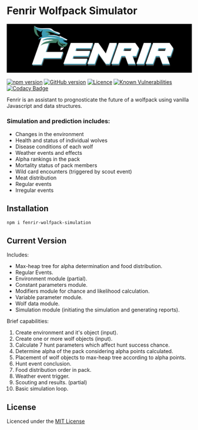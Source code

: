 # Fenrir Wolfpack Simulator
![alt text][logo]

[logo]: https://github.com/skywarth/Fenrir-wolfpack-simulator/blob/master/resc/fenrir-logo-black.png "Fenrir Wolfpack Simulator"

[![npm version](https://badge.fury.io/js/fenrir-wolfpack-simulation.svg)](https://badge.fury.io/js/fenrir-wolfpack-simulation) [![GitHub version](https://badge.fury.io/gh/skywarth%2FFenrir-wolfpack-simulator.svg)](https://badge.fury.io/gh/skywarth%2FFenrir-wolfpack-simulator) [![Licence](https://img.shields.io/github/license/skywarth/Fenrir-wolfpack-simulator.svg)](https://github.com/skywarth/Fenrir-wolfpack-simulator/blob/master/LICENSE) [![Known Vulnerabilities](https://snyk.io//test/github/skywarth/Fenrir-wolfpack-simulator/badge.svg?targetFile=package.json)](https://snyk.io//test/github/skywarth/Fenrir-wolfpack-simulator?targetFile=package.json) [![Codacy Badge](https://api.codacy.com/project/badge/Grade/eed7a2a915f14a1a9cedfb22fb84fc59)](https://www.codacy.com/app/skywarth/Fenrir-wolfpack-simulator?utm_source=github.com&amp;utm_medium=referral&amp;utm_content=skywarth/Fenrir-wolfpack-simulator&amp;utm_campaign=Badge_Grade)

Fenrir is an assistant to prognosticate the future of a wolfpack using vanilla Javascript and data structures. 

### Simulation and prediction includes:
* Changes in the environment
* Health and status of individual wolves
* Disease conditions of each wolf
* Weather events and effects
* Alpha rankings in the pack
* Mortality status of pack members
* Wild card encounters (triggered by scout event)
* Meat distribution
* Regular events
* Irregular events



## Installation
```
npm i fenrir-wolfpack-simulation
```
## Current Version
Includes:
* Max-heap tree for alpha determination and food distribution.
* Regular Events.
* Environment module (partial).
* Constant parameters module.
* Modifiers module for chance and likelihood calculation.
* Variable parameter module.
* Wolf data module.
* Simulation module (initiating the simulation and generating reports).

Brief capabilities:
1. Create environment and it's object (input).
2. Create one or more wolf objects (input).
3. Calculate 7 hunt parameters which affect hunt success chance.
4. Determine alpha of the pack considering alpha points calculated.
5. Placement of wolf objects to max-heap tree according to alpha points.
6. Hunt event conclusion.
7. Food distribution order in pack.
8. Weather event trigger.
9. Scouting and results. (partial)
10. Basic simulation loop.

## License
Licenced under the [MIT License](https://github.com/skywarth/Fenrir-wolfpack-simulator/blob/master/LICENSE)
